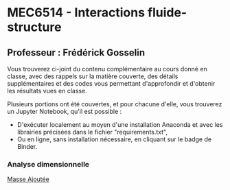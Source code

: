# MEC6514 - Interactions fluide-structure

## Professeur : Frédérick Gosselin

Vous trouverez ci-joint du contenu complémentaire au cours donné en classe, avec des rappels sur la matière couverte, des détails supplémentaires et des codes vous permettant d'approfondir et d'obtenir les résultats vues en classe. 

Plusieurs portions ont été couvertes, et pour chacune d'elle, vous trouverez un Jupyter Notebook, qu'il est possible :
- D'exécuter localement au moyen d'une installation Anaconda et avec les librairies précisées dans le fichier "requirements.txt",
- Ou en ligne, sans installation nécessaire, en cliquant sur le badge de Binder.

### Analyse dimensionnelle 

[Masse Ajoutée](https://github.com/lm2-poly/FSI/Chapitre-2_Analyse-dimensionnelle)
